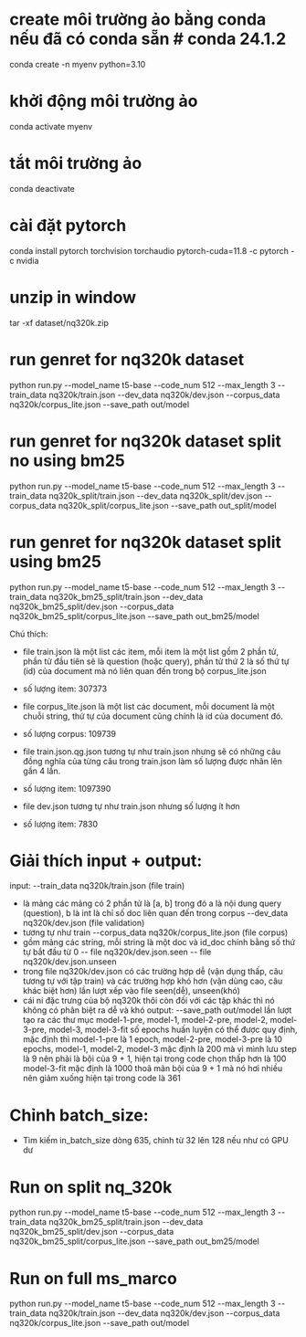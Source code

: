 # create môi trường ảo bằng conda nếu đã có conda sẵn # conda 24.1.2
conda create -n myenv python=3.10
# khởi động môi trường ảo
conda activate myenv
# tắt môi trường ảo
conda deactivate
# cài đặt pytorch
conda install pytorch torchvision torchaudio pytorch-cuda=11.8 -c pytorch -c nvidia

# unzip in window
tar -xf dataset/nq320k.zip

# run genret for nq320k dataset
python run.py --model_name t5-base --code_num 512 --max_length 3 --train_data nq320k/train.json --dev_data nq320k/dev.json --corpus_data nq320k/corpus_lite.json --save_path out/model
# run genret for nq320k dataset split no using bm25
python run.py --model_name t5-base --code_num 512 --max_length 3 --train_data nq320k_split/train.json --dev_data nq320k_split/dev.json --corpus_data nq320k_split/corpus_lite.json --save_path out_split/model
# run genret for nq320k dataset split using bm25
python run.py --model_name t5-base --code_num 512 --max_length 3 --train_data nq320k_bm25_split/train.json --dev_data nq320k_bm25_split/dev.json --corpus_data nq320k_bm25_split/corpus_lite.json --save_path out_bm25/model

Chú thích: 
- file train.json là một list các item, mỗi item là một list gồm 2 phần tử, phần tử đầu tiên sẽ là question (hoặc query), phần tử thứ 2 là số thứ tự (id) của document mà nó liên quan đến trong bộ corpus_lite.json
+ số lượng item: 307373
- file corpus_lite.json là một list các document, mỗi document là một chuỗi string, thứ tự của document cũng chính là id của document đó.
+ số lượng corpus: 109739
- file train.json.qg.json tương tự như train.json nhưng sẽ có những câu đồng nghĩa của từng câu trong train.json làm số lượng được nhân lên gần 4 lần.
+ số lượng item: 1097390
- file dev.json tương tự như train.json nhưng số lượng ít hơn
+ số lượng item: 7830

# Giải thích input + output:
input: 
--train_data nq320k/train.json (file train)
+ là mảng các mảng có 2 phần tử là [a, b] trong đó a là nội dung query (question), b là int là chỉ số doc liên quan đến trong corpus
--dev_data nq320k/dev.json (file validation)
+ tương tự như train
--corpus_data nq320k/corpus_lite.json (file corpus)
+ gồm mảng các string, mỗi string là một doc và id_doc chính bằng số thứ tự bắt đầu từ 0
-- file nq320k/dev.json.seen 
-- file nq320k/dev.json.unseen
+ trong file nq320k/dev.json có các trường hợp dễ (vận dụng thấp, câu tương tự với tập train) và các trường hợp khó hơn (vận dùng cao, câu khác biệt hơn) lần lượt xếp vào file seen(dễ), unseen(khó)
+ cái ni đặc trưng của bộ nq320k thôi còn đối với các tập khác thì nó không có phân biệt ra dễ và khó
output:
--save_path out/model
lần lượt tạo ra các thư mục model-1-pre, model-1, model-2-pre, model-2, model-3-pre, model-3, model-3-fit
số epochs huấn luyện có thể được quy định, mặc định thì model-1-pre là 1 epoch, model-2-pre, model-3-pre là 10 epochs, 
model-1, model-2, model-3 mặc định là 200 mà vì mình lưu step là 9 nên phải là bội của 9 + 1, hiện tại trong code chọn thấp hơn là 100
model-3-fit mặc định là 1000 thoã mãn bội của 9 + 1 mà nó hơi nhiều nên giảm xuống hiện tại trong code là 361


# Chỉnh batch_size:
- Tìm kiếm in_batch_size dòng 635, chỉnh từ 32 lên 128 nếu như có GPU dư

# Run on split nq_320k
python run.py --model_name t5-base --code_num 512 --max_length 3 --train_data nq320k_bm25_split/train.json --dev_data nq320k_bm25_split/dev.json --corpus_data nq320k_bm25_split/corpus_lite.json --save_path out_bm25/model

# Run on full ms_marco
python run.py --model_name t5-base --code_num 512 --max_length 3 --train_data nq320k/train.json --dev_data nq320k/dev.json --corpus_data nq320k/corpus_lite.json --save_path out/model